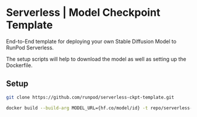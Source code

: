 # Serverless | Model Checkpoint Template

End-to-End template for deploying your own Stable Diffusion Model to RunPod Serverless.

The setup scripts will help to download the model as well as setting up the Dockerfile.

## Setup

```BASH
git clone https://github.com/runpod/serverless-ckpt-template.git

docker build --build-arg MODEL_URL={hf.co/model/id} -t repo/serverless-ckpt-template .
```
